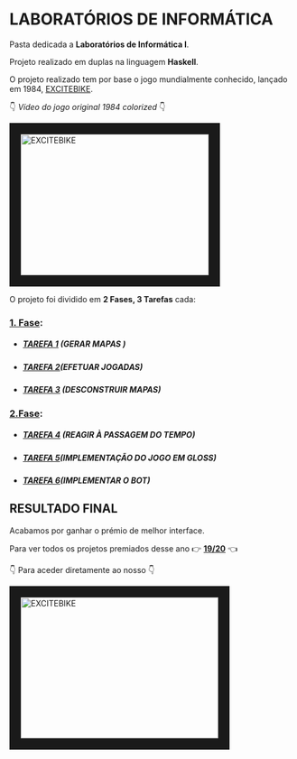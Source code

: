 # LABORATÓRIOS DE INFORMÁTICA

Pasta dedicada a **Laboratórios de Informática I**.

Projeto realizado em duplas na linguagem **Haskell**.

O projeto realizado tem por base o jogo mundialmente conhecido, lançado em 1984, [EXCITEBIKE](https://pt.wikipedia.org/wiki/Excitebike).

:point_down: *Vídeo do jogo original 1984 colorized* :point_down:

<a href="https://www.youtube.com/watch?v=fRgMCtaWoSU"
target="_blank"><img src="https://i.ytimg.com/vi/fRgMCtaWoSU/hqdefault.jpg" 
alt="EXCITEBIKE" width="333" height="250" border="20" /></a>


O projeto foi dividido em  **2 Fases, 3 Tarefas** cada: 
### [1. Fase]():
- ##### [TAREFA 1](https://github.com/DiogoVieira63/LI1/blob/master/Tarefa1.hs) (GERAR MAPAS )
- ##### [TAREFA 2](https://github.com/DiogoVieira63/LI1/blob/master/Tarefa2.hs)(EFETUAR JOGADAS)
- ##### [TAREFA 3](https://github.com/DiogoVieira63/LI1/blob/master/Tarefa3.hs) (DESCONSTRUIR MAPAS)

### [2.Fase]():
- ##### [TAREFA 4](https://github.com/DiogoVieira63/LI1/blob/master/Tarefa4.hs) (REAGIR À PASSAGEM DO TEMPO)
- ##### [TAREFA 5](https://github.com/DiogoVieira63/LI1/blob/master/Tarefa5.hs)(IMPLEMENTAÇÃO DO JOGO EM GLOSS)
- ##### [TAREFA 6](https://github.com/DiogoVieira63/LI1/blob/master/Tarefa6.hs)(IMPLEMENTAR O BOT)


## RESULTADO FINAL 

Acabamos por ganhar o prémio de melhor interface.

Para ver todos os projetos premiados desse ano :point_right: [**19/20**](https://haslab.github.io/Teaching/LI1/) :point_left:

:point_down: Para aceder diretamente ao nosso :point_down:

<a href="https://haslab.github.io/Teaching/LI1/1920_web/2019li1g107/web/2019li1g107/T5JS.jsexe/run.html"
target="_blank"><img src="https://haslab.github.io/Teaching/LI1/screenshots/1920g107_1.png" 
alt="EXCITEBIKE" width="350" height="250" border="20" /></a>
